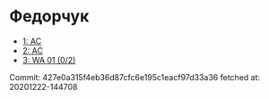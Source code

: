 # Федорчук
- [1: AC](1.md)
- [2: AC](2.md)
- [3: WA 01 (0/2)](3.md)

Commit: 427e0a315f4eb36d87cfc6e195c1eacf97d33a36
 fetched at: 20201222-144708
